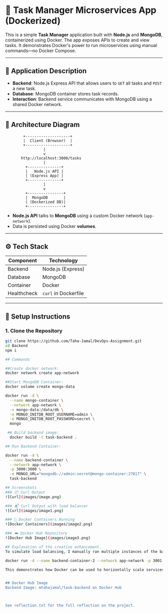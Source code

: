 # 📝 Task Manager Microservices App (Dockerized)

This is a simple **Task Manager** application built with **Node.js** and **MongoDB**, containerized using Docker. The app exposes APIs to create and view tasks. It demonstrates Docker's power to run microservices using manual commands—no Docker Compose.

---

## 📌 Application Description

- **Backend**: Node.js Express API that allows users to `GET` all tasks and `POST` a new task.
- **Database**: MongoDB container stores task records.
- **Interaction**: Backend service communicates with MongoDB using a shared Docker network.

---

## 🧭 Architecture Diagram

            +--------------------+
            |  Client (Browser)  |
            +--------------------+
                     |
                     v
           http://localhost:3000/tasks
                     |
             +---------------+
             |   Node.js API |
             | (Express App) |
             +---------------+
                     |
                     v
             +----------------+
             |  MongoDB       |
             | (Dockerized DB)|
             +----------------+


- **Node.js API** talks to **MongoDB** using a custom Docker network (`app-network`).
- Data is persisted using Docker **volumes**.

---

## ⚙️ Tech Stack

| Component  | Technology         |
|------------|--------------------|
| Backend    | Node.js (Express)  |
| Database   | MongoDB            |
| Container  | Docker             |
| Healthcheck| `curl` in Dockerfile |

---

## 🚀 Setup Instructions

### 1. Clone the Repository

```bash
git clone https://github.com/Taha-Jamal/DevOps-Assignment.git
cd Backend
npm i

## Commands

##Create docker network:
docker network create app-network

##Start MongoDB Container:
docker volume create mongo-data

docker run -d \
  --name mongo-container \
  --network app-network \
  -v mongo-data:/data/db \
  -e MONGO_INITDB_ROOT_USERNAME=admin \
  -e MONGO_INITDB_ROOT_PASSWORD=secret \
  mongo

 ## Build backend image:
  docker build -t task-backend .

## Run Backend Container:

docker run -d \
  --name backend-container \
  --network app-network \
  -p 3000:3000 \
  -e MONGO_URL="mongodb://admin:secret@mongo-container:27017" \
  task-backend

## Screenshots
### 📦 Curl Output
![Curl](images/image.png)

### 📬 Curl Output with load balancer
![Curl](images/image1.png)

### 🐳 Docker Containers Running
![Docker Containers](images/image2.png)

### ☁️ Docker Hub Repository
![Docker Hub Image](images/image3.png)

## Explanation of the creative enhancement.
To simulate load balancing, I manually ran multiple instances of the backend service on different ports:

docker run -d --name backend-container-2 --network app-network -p 3001:3000 task-backend

This demonstrates how Docker can be used to horizontally scale services by running multiple containers behind a future load balancer (e.g., Nginx or HAProxy). It's a simple but effective way to show how scalability works in a microservices setup.


## Docker Hub Image
Backend Image: mtahajamal/task-backend on Docker Hub



See reflection.txt for the full reflection on the project.

